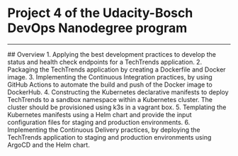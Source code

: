 # Project 4 of the Udacity-Bosch DevOps Nanodegree program

<hr>
## Overview
1. Applying the best development practices to develop the status and health check endpoints for a TechTrends application.
2. Packaging the TechTrends application by creating a Dockerfile and Docker image.
3. Implementing the Continuous Integration practices, by using GitHub Actions to automate the build and push of the Docker image to DockerHub.
4. Constructing the Kubernetes declarative manifests to deploy TechTrends to a sandbox namespace within a Kubernetes cluster. The cluster should be provisioned using k3s in a vagrant box.
5. Templating the Kubernetes manifests using a Helm chart and provide the input configuration files for staging and production environments.
6. Implementing the Continuous Delivery practices, by deploying the TechTrends application to staging and production environments using ArgoCD and the Helm chart.
